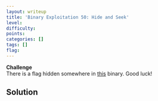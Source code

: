 ```yaml
---
layout: writeup
title: 'Binary Exploitation 50: Hide and Seek'
level:
difficulty:
points:
categories: []
tags: []
flag:
---
```

**Challenge**   
There is a flag hidden somewhere in [this](writeupfiles/haha-1) binary.
Good luck!

## Solution

